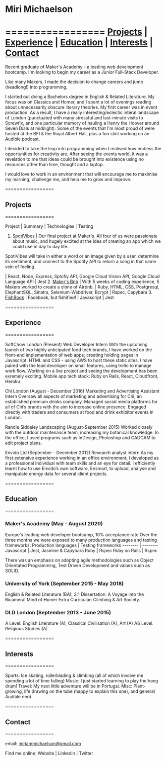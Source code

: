 # Miri Michaelson
=================
[Projects](#Projects) | [Experience](#Experience) | [Education](#Education) | [Interests](#Interests) | [Contact](#Contact)
=================

Recent graduate of Maker's Academy - a leading web development bootcamp. I'm looking to begin my career as a Junior Full-Stack Developer.

Like many Makers, I made the decision to change careers and jump (headlong!) into programming. 

I started out doing a Bachelors degree in English & Related Literature. My focus was on Classics and Homer, and I spent a lot of evenings reading about unnecessarily obscure literary theories. My first career was in event production. As a result, I have a really interesting/eclectic interal landscape of London (punctuated with many stressful and last-minute visits to Screwfix, and one particular memory of hauling a Henry the Hoover around Seven Dials at midnight). Some of the events that I'm most proud of were hosted at the BFI & the Royal Albert Hall, plus a fun stint working on an Audible podcast. 

I decided to take the leap into programming when I realised how endless the opportunities for creativity are. After seeing the events world, it was a revelation to me that ideas could be brought into existence using no resources other than time, thought and a laptop. 

I would love to work in an environment that will encourage me to maximise my learning, challenge me, and help me to grow and improve. 

=================
## Projects
=================

Project	| Summary |	Technologies |	Testing
1. [SpotiVibes](https://github.com/mirimichaelson/spotiVibes) |	Our final project at Maker's. All four of us were passionate about music, and hugely excited at the idea of creating an app which we could use in day to day life.  

SpotiVibes will take in either a word or an image given by a user, determine its sentiment, and connect to the Spotify API to return a song in that same vein of feeling.

 | 	React, Node, Express, Sptofiy API, Google Cloud Vision API, Google Cloud Language API |	Jest
2. [Maker's Bnb](https://github.com/samlandman/Makersbnb) |	With 5 weeks of coding experience, 5 Makers worked to create a clone of Airbnb.	| Ruby, HTML, CSS, Postgresql, ElephantSQL, Sinatra, Selenium-Webdriver, Bcrypt | Rspec, Capybara
3. [FishBook](https://github.com/stupot1/acebook-ciao-pescao)	| Facebook, but fishified! |	Javascript | Jest

=================
## Experience
=================

SoftChow London (Present) Web Developer Intern With the upcoming launch of two highly anticipated food tech brands, I have worked on the front-end implementation of web apps; creating holding pages in Javascript, HTML and CSS - using AWS to host these static sites.
I have paired with the lead developer on small features, using trello to manage work flow. Working on a live project and seeing the development has been exremely exciting.
Mobile app tech stack: Ruby on Rails, React, Cloudfront, Heroku

Chi London (August - December 2016) Marketing and Advertising Assistant Intern Oversaw all aspects of marketing and advertising for Chi, an established premium drinks company. Managed social media platforms for all of Chi’s brands with the aim to increase online presence. Engaged directly with traders and consumers at food and drink exhibitor events in London.

Randle Siddeley Landscaping (August-September 2015) Worked closely with the outdoor maintenance team, increasing my botanical knowledge. In the office, I used programs such as InDesign, Photoshop and CADCAM to edit project plans.

Envido Ltd (September - December 2012) Research analyst intern
As my first extensive experience working in an office environment, I developed as a professional individual with team skills and an eye for detail. I efficiently learnt how to use Envido’s own software, Ensmart, to upload, analyse and manipulate energy data for several client projects.

=================
## Education
=================

### Maker's Academy (May - August 2020)

Europe's leading web developer bootcamp, 10% acceptance rate
Over the three months we were exposed to many production languages and testing frameworks:
Production languages  |	Testing frameworks
-------- | --------
Javascript | Jest, Jasmine & Capybara
Ruby	| Rspec
Ruby on Rails	| Rspec

There was an emphasis on adopting agile methodologies such as Object Orientated Programming, Test Driven Development and values such as SOLID.


### University of York (September 2015 - May 2018)
English & Related Literature (BA), 2:1
Dissertation: A Voyage into the Bicameral Mind of Homer
Extra Curricular: Climbing & Art Society.

### DLD London (September 2013 - June 2015)
A Level: English Literature (A), Classical Civilisation (A), Art (A)
AS Level: Religious Studies (A)

=================
## Interests
=================

Sports: Ice skating, rollerblading & climbing (all of which involve me spending a lot of time falling)
Music: I just started learning to play the hang drum!
Travel: My next little adventure will be in Portugal.
Misc: Plant-growing, life drawing on the tube (happy to explain this one), and general Audible nerd 

=================
## Contact
=================

email: miriammichaelson@gmail.com

Find me online: Website | Linkedin | Twitter

